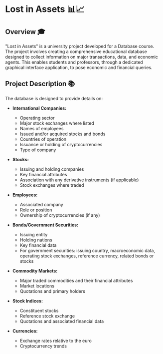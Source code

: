 # Lost in Assets 📊📈

## Overview 🎓
"Lost in Assets" is a university project developed for a Database course. The project involves creating a comprehensive educational database designed to collect information on major transactions, data, and economic agents. This enables students and professors, through a dedicated graphical interface application, to pose economic and financial queries.

## Project Description 📚
The database is designed to provide details on:

- **International Companies:**  
  - Operating sector  
  - Major stock exchanges where listed  
  - Names of employees  
  - Issued and/or acquired stocks and bonds  
  - Countries of operation  
  - Issuance or holding of cryptocurrencies  
  - Type of company

- **Stocks:**  
  - Issuing and holding companies  
  - Key financial attributes  
  - Association with any derivative instruments (if applicable)  
  - Stock exchanges where traded

- **Employees:**  
  - Associated company  
  - Role or position  
  - Ownership of cryptocurrencies (if any)

- **Bonds/Government Securities:**  
  - Issuing entity  
  - Holding nations  
  - Key financial data  
  - For government securities: issuing country, macroeconomic data, operating stock exchanges, reference currency, related bonds or stocks

- **Commodity Markets:**  
  - Major traded commodities and their financial attributes  
  - Market locations  
  - Quotations and primary holders

- **Stock Indices:**  
  - Constituent stocks  
  - Reference stock exchange  
  - Quotations and associated financial data

- **Currencies:**  
  - Exchange rates relative to the euro  
  - Cryptocurrency trends
